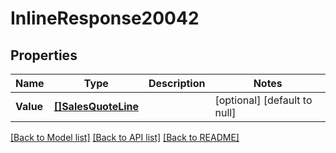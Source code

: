 # InlineResponse20042

## Properties
Name | Type | Description | Notes
------------ | ------------- | ------------- | -------------
**Value** | [**[]SalesQuoteLine**](salesQuoteLine.md) |  | [optional] [default to null]

[[Back to Model list]](../README.md#documentation-for-models) [[Back to API list]](../README.md#documentation-for-api-endpoints) [[Back to README]](../README.md)

